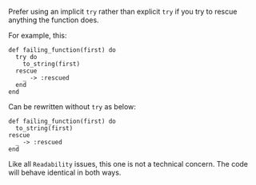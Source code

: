 Prefer using an implicit `try` rather than explicit `try` if you try to rescue
anything the function does.

For example, this:

    def failing_function(first) do
      try do
        to_string(first)
      rescue
        _ -> :rescued
      end
    end

Can be rewritten without `try` as below:

    def failing_function(first) do
      to_string(first)
    rescue
      _ -> :rescued
    end

Like all `Readability` issues, this one is not a technical concern.
The code will behave identical in both ways.

